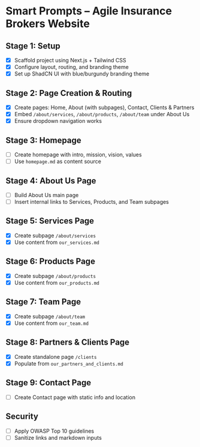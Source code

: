 # Smart Prompts – Agile Insurance Brokers Website

## Stage 1: Setup

- [x] Scaffold project using Next.js + Tailwind CSS
- [x] Configure layout, routing, and branding theme
- [x] Set up ShadCN UI with blue/burgundy branding theme

## Stage 2: Page Creation & Routing

- [x] Create pages: Home, About (with subpages), Contact, Clients & Partners
- [x] Embed `/about/services`, `/about/products`, `/about/team` under About Us
- [x] Ensure dropdown navigation works

## Stage 3: Homepage

- [ ] Create homepage with intro, mission, vision, values
- [ ] Use `homepage.md` as content source

## Stage 4: About Us Page

- [ ] Build About Us main page
- [ ] Insert internal links to Services, Products, and Team subpages

## Stage 5: Services Page

- [x] Create subpage `/about/services`
- [x] Use content from `our_services.md`

## Stage 6: Products Page

- [x] Create subpage `/about/products`
- [x] Use content from `our_products.md`

## Stage 7: Team Page

- [x] Create subpage `/about/team`
- [x] Use content from `our_team.md`

## Stage 8: Partners & Clients Page

- [x] Create standalone page `/clients`
- [x] Populate from `our_partners_and_clients.md`

## Stage 9: Contact Page

- [ ] Create Contact page with static info and location

## Security

- [ ] Apply OWASP Top 10 guidelines
- [ ] Sanitize links and markdown inputs
